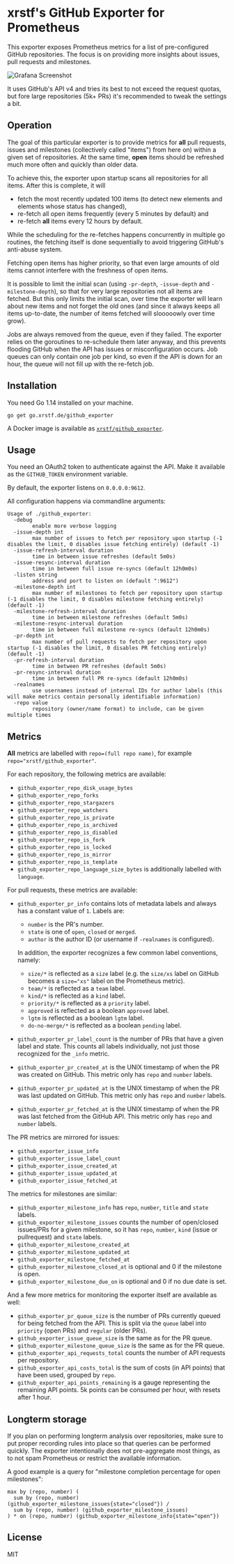 # xrstf's GitHub Exporter for Prometheus

This exporter exposes Prometheus metrics for a list of pre-configured GitHub repositories.
The focus is on providing more insights about issues, pull requests and milestones.

![Grafana Screenshot](https://github.com/xrstf/github_exporter/blob/master/grafana/screenshot.png?raw=true)

It uses GitHub's API v4 and tries its best to not exceed the request quotas, but fore large
repositories (5k+ PRs) it's recommended to tweak the settings a bit.

## Operation

The goal of this particular exporter is to provide metrics for **all** pull requests, issues
and milestones (collectively called "items") from here on) within a given set of repositories.
At the same time, **open** items should be refreshed much more often and quickly than older
data.

To achieve this, the exporter upon startup scans all repositories for all items. After
this is complete, it will

* fetch the most recently updated 100 items (to detect new elements and elements
  whose status has changed),
* re-fetch all open items frequently (every 5 minutes by default) and
* re-fetch **all** items every 12 hours by default.

While the scheduling for the re-fetches happens concurrently in multiple go routines,
the fetching itself is done sequentially to avoid triggering GitHub's anti-abuse system.

Fetching open items has higher priority, so that even large amounts of old items
cannot interfere with the freshness of open items.

It is possible to limit the initial scan (using `-pr-depth`, `-issue-depth` and `-milestone-depth`),
so that for very large repositories not all items are fetched. But this only limits the
initial scan, over time the exporter will learn about new items and not forget the old ones
(and since it always keeps all items up-to-date, the number of items fetched will slooooowly
over time grow).

Jobs are always removed from the queue, even if they failed. The exporter relies on the
goroutines to re-schedule them later anyway, and this prevents flooding GitHub when the
API has issues or misconfiguration occurs. Job queues can only contain one job per kind,
so even if the API is down for an hour, the queue will not fill up with the re-fetch job.

## Installation

You need Go 1.14 installed on your machine.

```
go get go.xrstf.de/github_exporter
```

A Docker image is available as [`xrstf/github_exporter`](https://hub.docker.com/r/xrstf/github_exporter).

## Usage

You need an OAuth2 token to authenticate against the API. Make it available
as the `GITHUB_TOKEN` environment variable.

By default, the exporter listens on `0.0.0.0:9612`.

All configuration happens via commandline arguments:

```
Usage of ./github_exporter:
  -debug
        enable more verbose logging
  -issue-depth int
        max number of issues to fetch per repository upon startup (-1 disables the limit, 0 disables issue fetching entirely) (default -1)
  -issue-refresh-interval duration
        time in between issue refreshes (default 5m0s)
  -issue-resync-interval duration
        time in between full issue re-syncs (default 12h0m0s)
  -listen string
        address and port to listen on (default ":9612")
  -milestone-depth int
        max number of milestones to fetch per repository upon startup (-1 disables the limit, 0 disables milestone fetching entirely) (default -1)
  -milestone-refresh-interval duration
        time in between milestone refreshes (default 5m0s)
  -milestone-resync-interval duration
        time in between full milestone re-syncs (default 12h0m0s)
  -pr-depth int
        max number of pull requests to fetch per repository upon startup (-1 disables the limit, 0 disables PR fetching entirely) (default -1)
  -pr-refresh-interval duration
        time in between PR refreshes (default 5m0s)
  -pr-resync-interval duration
        time in between full PR re-syncs (default 12h0m0s)
  -realnames
        use usernames instead of internal IDs for author labels (this will make metrics contain personally identifiable information)
  -repo value
        repository (owner/name format) to include, can be given multiple times
```

## Metrics

**All** metrics are labelled with `repo=(full repo name)`, for example
`repo="xrstf/github_exporter"`.

For each repository, the following metrics are available:

* `github_exporter_repo_disk_usage_bytes`
* `github_exporter_repo_forks`
* `github_exporter_repo_stargazers`
* `github_exporter_repo_watchers`
* `github_exporter_repo_is_private`
* `github_exporter_repo_is_archived`
* `github_exporter_repo_is_disabled`
* `github_exporter_repo_is_fork`
* `github_exporter_repo_is_locked`
* `github_exporter_repo_is_mirror`
* `github_exporter_repo_is_template`
* `github_exporter_repo_language_size_bytes` is additionally labelled with `language`.

For pull requests, these metrics are available:

* `github_exporter_pr_info` contains lots of metadata labels and always has a constant
  value of `1`. Labels are:

  * `number` is the PR's number.
  * `state` is one of `open`, `closed` or `merged`.
  * `author` is the author ID (or username if `-realnames` is configured).

  In addition, the exporter recognizes a few common label conventions, namely:

  * `size/*` is reflected as a `size` label (e.g. the `size/xs` label on GitHub becomes
    a `size="xs"` label on the Prometheus metric).
  * `team/*` is reflected as a `team` label.
  * `kind/*` is reflected as a `kind` label.
  * `priority/*` is reflected as a `priority` label.
  * `approved` is reflected as a boolean `approved` label.
  * `lgtm` is reflected as a boolean `lgtm` label.
  * `do-no-merge/*` is reflected as a boolean `pending` label.

* `github_exporter_pr_label_count` is the number of PRs that have a given label
  and state. This counts all labels individually, not just those recognized for
  the `_info` metric.

* `github_exporter_pr_created_at` is the UNIX timestamp of when the PR was
  created on GitHub. This metric only has `repo` and `number` labels.

* `github_exporter_pr_updated_at` is the UNIX timestamp of when the PR was
  last updated on GitHub. This metric only has `repo` and `number` labels.

* `github_exporter_pr_fetched_at` is the UNIX timestamp of when the PR was
  last fetched from the GitHub API. This metric only has `repo` and `number` labels.

The PR metrics are mirrored for issues:

* `github_exporter_issue_info`
* `github_exporter_issue_label_count`
* `github_exporter_issue_created_at`
* `github_exporter_issue_updated_at`
* `github_exporter_issue_fetched_at`

The metrics for milestones are similar:

* `github_exporter_milestone_info` has `repo`, `number`, `title` and `state` labels.
* `github_exporter_milestone_issues` counts the number of open/closed issues/PRs
  for a given milestone, so it has `repo`, `number`, `kind` (issue or pullrequest)
  and `state` labels.
* `github_exporter_milestone_created_at`
* `github_exporter_milestone_updated_at`
* `github_exporter_milestone_fetched_at`
* `github_exporter_milestone_closed_at` is optional and 0 if the milestone is open.
* `github_exporter_milestone_due_on` is optional and 0 if no due date is set.

And a few more metrics for monitoring the exporter itself are available as well:

* `github_exporter_pr_queue_size` is the number of PRs currently queued for
  being fetched from the API. This is split via the `queue` label into `priority`
  (open PRs) and `regular` (older PRs).
* `github_exporter_issue_queue_size` is the same as for the PR queue.
* `github_exporter_milestone_queue_size` is the same as for the PR queue.
* `github_exporter_api_requests_total` counts the number of API requests per
  repository.
* `github_exporter_api_costs_total` is the sum of costs (in API points) that have
  been used, grouped by `repo`.
* `github_exporter_api_points_remaining` is a gauge representing the remaining
  API points. 5k points can be consumed per hour, with resets after 1 hour.

## Longterm storage

If you plan on performing longterm analysis over repositories, make sure to put proper
recording rules into place so that queries can be performed quickly. The exporter
intentionally does not pre-aggregate most things, as to not spam Prometheus or restrict
the available information.

A good example is a query for "milestone completion percentage for open milestones":

```
max by (repo, number) (
  sum by (repo, number) (github_exporter_milestone_issues{state="closed"}) /
  sum by (repo, number) (github_exporter_milestone_issues)
) * on (repo, number) (github_exporter_milestone_info{state="open"})
```

## License

MIT
